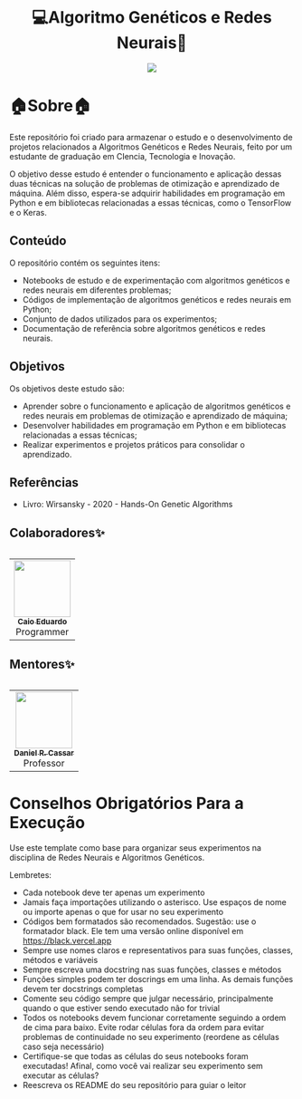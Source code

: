 <h1 align="center"> 💻Algoritmo Genéticos e Redes Neurais🧠 </h1>

<p align="center">
<img src="http://img.shields.io/static/v1?label=STATUS&message=EM%20DESENVOLVIMENTO&color=GREEN&style=for-the-badge"/>
</p>

🏠Sobre🏠	
=================
<body>
	<p>Este repositório foi criado para armazenar o estudo e o desenvolvimento de projetos relacionados a Algoritmos Genéticos e Redes Neurais, feito por um estudante de graduação em CIencia, Tecnologia e Inovação.</p>
	<p>O objetivo desse estudo é entender o funcionamento e aplicação dessas duas técnicas na solução de problemas de otimização e aprendizado de máquina. Além disso, espera-se adquirir habilidades em programação em Python e em bibliotecas relacionadas a essas técnicas, como o TensorFlow e o Keras.</p>
	<h2>Conteúdo</h2>
	<p>O repositório contém os seguintes itens:</p>
	<ul>
		<li>Notebooks de estudo e de experimentação com algoritmos genéticos e redes neurais em diferentes problemas;</li>
		<li>Códigos de implementação de algoritmos genéticos e redes neurais em Python;</li>
		<li>Conjunto de dados utilizados para os experimentos;</li>
		<li>Documentação de referência sobre algoritmos genéticos e redes neurais.</li>
	</ul>
	<h2>Objetivos</h2>
	<p>Os objetivos deste estudo são:</p>
	<ul>
		<li>Aprender sobre o funcionamento e aplicação de algoritmos genéticos e redes neurais em problemas de otimização e aprendizado de máquina;</li>
		<li>Desenvolver habilidades em programação em Python e em bibliotecas relacionadas a essas técnicas;</li>
		<li>Realizar experimentos e projetos práticos para consolidar o aprendizado.</li>
	</ul>
	<h2>Referências</h2>
	<ul>
		<li>Livro: Wirsansky - 2020 - Hands-On Genetic Algorithms
	</ul>
</body>
</html>


## Colaboradores✨
<!-- ALL-CONTRIBUTORS-LIST:START - Do not remove or modify this section -->
<!-- prettier-ignore-start -->
<!-- markdownlint-disable -->
<table>
  <tr>
<table>
  <tr>
    <td align="center"><a href="https://github.com/CaioHubit"><img src="https://avatars.githubusercontent.com/u/110487580?v=4" width="100px;" alt=""/><br /><sub><b>Caio Eduardo</b></sub></a><br />Programmer</td>
  </tr>
</table>

## Mentores✨
<!-- ALL-MENTORES-LIST:START - Do not remove or modify this section -->
<!-- prettier-ignore-start -->
<!-- markdownlint-disable -->
<table>
  <tr>
<table>
  <tr>
    <td align="center"><a href="https://github.com/drcassar"><img src="https://avatars.githubusercontent.com/u/9871905?v=4" width="100px;" alt=""/><br /><sub><b>Daniel R. Cassar</b></sub></a><br />Professor</td>
      </tr>
</table>
    
# Conselhos Obrigatórios Para a Execução
Use este template como base para organizar seus experimentos na disciplina de Redes Neurais e Algoritmos Genéticos. 

Lembretes:

+ Cada notebook deve ter apenas um experimento
+ Jamais faça importações utilizando o asterisco. Use espaços de nome ou importe apenas o que for usar no seu experimento
+ Códigos bem formatados são recomendados. Sugestão: use o formatador black. Ele tem uma versão online disponível em https://black.vercel.app
+ Sempre use nomes claros e representativos para suas funções, classes, métodos e variáveis
+ Sempre escreva uma docstring nas suas funções, classes e métodos
+ Funções simples podem ter doscrings em uma linha. As demais funções devem ter docstrings completas
+ Comente seu código sempre que julgar necessário, principalmente quando o que estiver sendo executado não for trivial
+ Todos os notebooks devem funcionar corretamente seguindo a ordem de cima para baixo. Evite rodar células fora da ordem para evitar problemas de continuidade no seu experimento (reordene as células caso seja necessário)
+ Certifique-se que todas as células do seus notebooks foram executadas! Afinal, como você vai realizar seu experimento sem executar as células?
+ Reescreva os README do seu repositório para guiar o leitor
